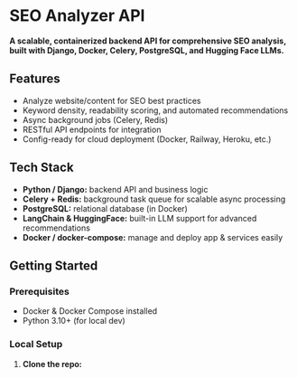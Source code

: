 # SEO Analyzer API

**A scalable, containerized backend API for comprehensive SEO analysis, built with Django, Docker, Celery, PostgreSQL, and Hugging Face LLMs.**

## Features

- Analyze website/content for SEO best practices
- Keyword density, readability scoring, and automated recommendations
- Async background jobs (Celery, Redis)
- RESTful API endpoints for integration
- Config-ready for cloud deployment (Docker, Railway, Heroku, etc.)

## Tech Stack

- **Python / Django:** backend API and business logic
- **Celery + Redis:** background task queue for scalable async processing
- **PostgreSQL:** relational database (in Docker)
- **LangChain & HuggingFace:** built-in LLM support for advanced recommendations
- **Docker / docker-compose:** manage and deploy app & services easily

## Getting Started

### Prerequisites

- Docker & Docker Compose installed
- Python 3.10+ (for local dev)


### Local Setup

1. **Clone the repo:**
